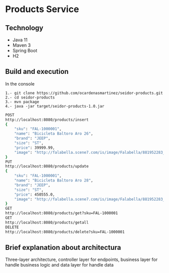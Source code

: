 # Products Service

## Technology
- Java 11
- Maven 3
- Spring Boot
- H2

## Build and execution
In the console

```Build
1.- git clone https://github.com/ocardenasmartinez/seidor-products.git
2.- cd seidor-products
3.- mvn package
4.- java -jar target/seidor-products-1.0.jar
```
```bash
POST
http://localhost:8080/products/insert
{
    "sku": "FAL-1000001",
    "name": "Bicicleta Baltoro Aro 26",
    "brand": "JEEP",
    "size": "ST",
    "price": 39999.99,
    "image": "http://falabella.scene7.com/is/image/Falabella/881952283_1"
}
PUT
http://localhost:8080/products/update
{
    "sku": "FAL-1000001",
    "name": "Bicicleta Baltoro Aro 28",
    "brand": "JEEP",
    "size": "ST",
    "price": 450555.0,
    "image": "http://falabella.scene7.com/is/image/Falabella/881952283_1"
}
GET
http://localhost:8080/products/get?sku=FAL-1000001
GET
http://localhost:8080/products/getall
DELETE
http://localhost:8080/products/delete?sku=FAL-1000001
```
## Brief explanation about architectura

Three-layer architecture, controller layer for endpoints, business layer for handle business
logic and data layer for handle data
